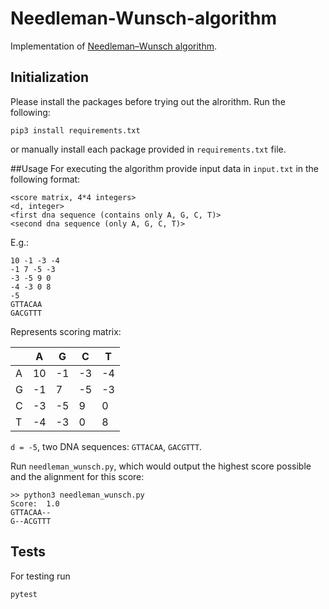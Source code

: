 # Needleman-Wunsch-algorithm
Implementation of [Needleman–Wunsch algorithm](https://en.wikipedia.org/wiki/Needleman%E2%80%93Wunsch_algorithm).

## Initialization
Please install the packages before trying out the alrorithm. Run the following:

```shell script
pip3 install requirements.txt
```
 or manually install each package provided in `requirements.txt` file.

##Usage
For executing the algorithm provide input data in `input.txt` in the following format:

```
<score matrix, 4*4 integers>
<d, integer>
<first dna sequence (contains only A, G, C, T)>
<second dna sequence (only A, G, C, T)>
```

E.g.:

```
10 -1 -3 -4
-1 7 -5 -3
-3 -5 9 0
-4 -3 0 8
-5
GTTACAA
GACGTTT
```
Represents scoring matrix:

|   | A  | G  | C  | T  |
|---|----|----|----|----|
| A | 10 | -1 | -3 | -4 |
| G | -1 | 7  | -5 | -3 |
| C | -3 | -5 | 9  | 0  |
| T | -4 | -3 | 0  | 8  |

`d = -5`, two DNA sequences: `GTTACAA`, `GACGTTT`.

Run `needleman_wunsch.py`, which would output the highest score possible and the alignment for this score:

```shell script
>> python3 needleman_wunsch.py
Score:  1.0
GTTACAA--
G--ACGTTT
```

## Tests

For testing run

```shell script
pytest
```
